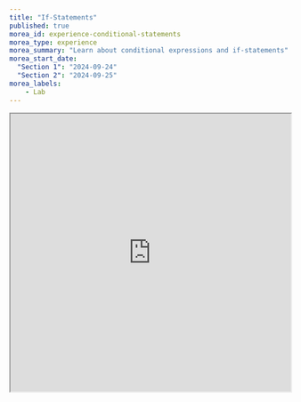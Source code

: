 ```yaml
---
title: "If-Statements"
published: true
morea_id: experience-conditional-statements
morea_type: experience
morea_summary: "Learn about conditional expressions and if-statements"
morea_start_date:
  "Section 1": "2024-09-24"
  "Section 2": "2024-09-25"
morea_labels:
    - Lab
---
```


<iframe style="width: 100%; height: 500px;" src="https://docs.google.com/document/d/1y1rQefsjGzc5pDYFCtInj3pqDjWKnyGP/edit?usp=sharing&ouid=111266444389082827702&rtpof=true&sd=true">

